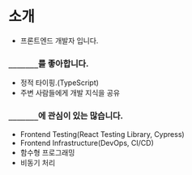 # 소개
- 프론트엔드 개발자 입니다.

### `_______`를 좋아합니다.
- 정적 타이핑.(TypeScript)
- 주변 사람들에게 개발 지식을 공유

### `_______`에 관심이 있는 많습니다.
- Frontend Testing(React Testing Library, Cypress)
- Frontend Infrastructure(DevOps, CI/CD)
- 함수형 프로그래밍
- 비동기 처리
